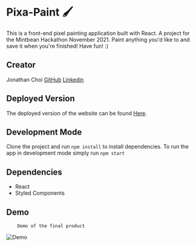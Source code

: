 # Pixa-Paint 🖌️

This is a front-end pixel painting application built with React. A project for the Mintbean Hackathon November 2021. 
Paint anything you'd like to and save it when you're finished! Have fun! :)

## Creator

Jonathan Choi [GitHub](https://github.com/jon-choi) [Linkedin](https://www.linkedin.com/in/jonathan-choi-0502/)



## Deployed Version

The deployed version of the website can be found [Here](https://mintbean-pixapaint.netlify.app).

## Development Mode

Clone the project and run `npm install` to install dependencies.
To run the app in development mode simply run `npm start`

## Dependencies

- React
- Styled Components

## Demo

        Demo of the final product
![Demo](https://github.com/jon-choi/hack-a-paint/blob/master/docs/paint-demo.gif?raw=true)
